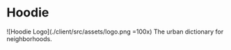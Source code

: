 # Hoodie
![Hoodie Logo](./client/src/assets/logo.png =100x)
The urban dictionary for neighborhoods.
